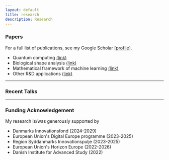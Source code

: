 ```yaml
---
layout: default
title: research
description: Research
---
```


### Papers
For a full list of publications, see my Google Scholar [[profile]](https://scholar.google.com/citations?user=ZJz-eI0AAAAJ&hl=en&authuser=1). 

* Quantum computing [(link)](../research/quantum.html)
* Biological shape analysis [(link)](../research/shape.html)
* Mathematical framework of machine learning [(link)](../research/ml.html)
* Other R&D applications [(link)](../research/other.html)

<hr />	

### Recent Talks

<hr />	

### Funding Acknowledgement
My research is/was generously supported by
* Danmarks Innovationsfond (2024-2029)
* European Union's Digital Europe programme (2023-2025)
* Region Syddanmarks Innovationspulje (2023-2025)
* European Union's Horizon Europe (2022-2026)
* Danish Institute for Advanced Study (2022)

<br />
<br />
<br />
<br />
<br />

